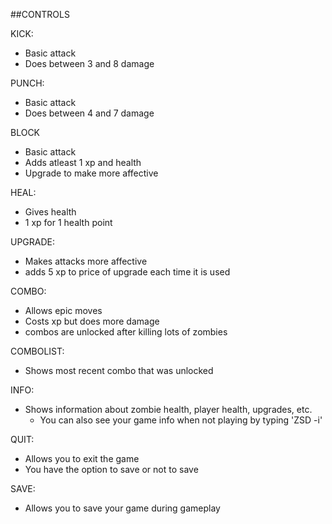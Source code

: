 ##CONTROLS

KICK:
   * Basic attack
   * Does between 3 and 8 damage

PUNCH:
   * Basic attack
   * Does between 4 and 7 damage

BLOCK
   * Basic attack
   * Adds atleast 1 xp and health
   * Upgrade to make more affective

HEAL:
   * Gives health
   * 1 xp for 1 health point

UPGRADE:
   * Makes attacks more affective
   * adds 5 xp to price of upgrade each time it is used

COMBO:
   * Allows epic moves
   * Costs xp but does more damage
   * combos are unlocked after killing lots of zombies

COMBOLIST:
   * Shows most recent combo that was unlocked

INFO:
   * Shows information about zombie health, player health, upgrades, etc.
	 * You can also see your game info when not playing by typing 'ZSD -i' 

QUIT:
   * Allows you to exit the game
   * You have the option to save or not to save

SAVE:
   * Allows you to save your game during gameplay
